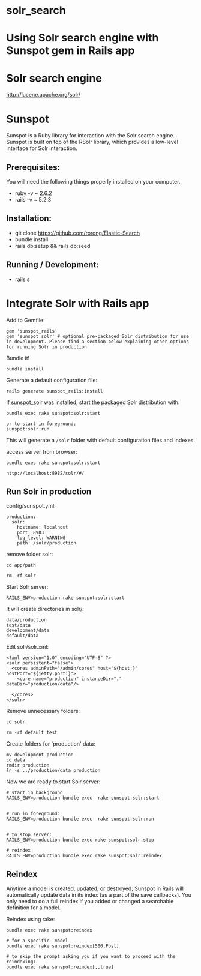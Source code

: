 # solr_search
# Using Solr search engine with Sunspot gem in Rails app
# Solr search engine
http://lucene.apache.org/solr/

# Sunspot
Sunspot is a Ruby library for interaction with the Solr search engine. Sunspot is built on top of the RSolr library, which provides a low-level interface for Solr interaction.

## Prerequisites:
You will need the following things properly installed on your computer.
* ruby -v ~ 2.6.2
* rails -v ~ 5.2.3

## Installation:
* git clone <https://github.com/rorong/Elastic-Search>
* bundle install
* rails db:setup && rails db:seed

## Running / Development:
* rails s

# Integrate Solr with Rails app
Add to Gemfile:

```
gem 'sunspot_rails'
gem 'sunspot_solr' # optional pre-packaged Solr distribution for use in development. Please find a section below explaining other options for running Solr in production
```
Bundle it!

```
bundle install
```
Generate a default configuration file:

```
rails generate sunspot_rails:install
```
If sunspot_solr was installed, start the packaged Solr distribution with:

```
bundle exec rake sunspot:solr:start

or to start in foreground:
sunspot:solr:run
```

This will generate a ```/solr``` folder with default configuration files and indexes.

access server from browser:

```
bundle exec rake sunspot:solr:start

http://localhost:8982/solr/#/
```

## Run Solr in production
config/sunspot.yml:
```
production:
  solr:
    hostname: localhost
    port: 8983
    log_level: WARNING
    path: /solr/production
```
remove folder solr:
```
cd app/path

rm -rf solr
```
Start Solr server:
```
RAILS_ENV=production rake sunspot:solr:start
```
It will create directories in solr/:
```
data/production
test/data
development/data
default/data
```
Edit solr/solr.xml:
```
<?xml version="1.0" encoding="UTF-8" ?>
<solr persistent="false">
  <cores adminPath="/admin/cores" host="${host:}" hostPort="${jetty.port:}">
    <core name="production" instanceDir="." dataDir="production/data"/>

  </cores>
</solr>
```

Remove unnecessary folders:
```
cd solr

rm -rf default test
```

Create folders for 'production' data:
```
mv development production
cd data
rmdir production
ln -s ../production/data production
```

Now we are ready to start Solr server:
```
# start in background
RAILS_ENV=production bundle exec  rake sunspot:solr:start


# run in foreground:
RAILS_ENV=production bundle exec  rake sunspot:solr:run


# to stop server:
RAILS_ENV=production bundle exec rake sunspot:solr:stop

# reindex
RAILS_ENV=production bundle exec rake sunspot:solr:reindex
```

## Reindex

Anytime a model is created, updated, or destroyed, Sunspot in Rails will automatically update data in its index (as a part of the save callbacks). You only need to do a full reindex if you added or changed a searchable definition for a model.

Reindex using rake:
```
bundle exec rake sunspot:reindex

# for a specific  model
bundle exec rake sunspot:reindex[500,Post]

# to skip the prompt asking you if you want to proceed with the reindexing:
bundle exec rake sunspot:reindex[,,true]
```
